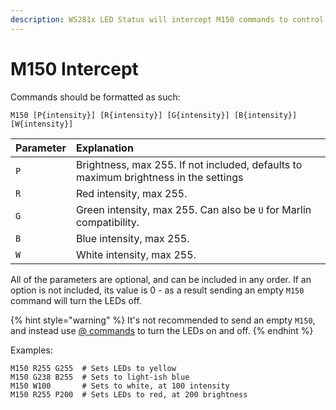 ```yaml
---
description: WS281x LED Status will intercept M150 commands to control the LEDs.
---
```


# M150 Intercept

Commands should be formatted as such:

`M150 [P{intensity}] [R{intensity}] [G{intensity}] [B{intensity}] [W{intensity}]`

| Parameter | Explanation |
| :--- | :--- |
| `P` | Brightness, max 255. If not included, defaults to maximum brightness in the settings |
| `R` | Red intensity, max 255. |
| `G` | Green intensity, max 255. Can also be `U` for Marlin compatibility. |
| `B` | Blue intensity, max 255. |
| `W` | White intensity, max 255. |

All of the parameters are optional, and can be included in any order. If an option is not included, its value is 0 - as a result sending an empty `M150` command will turn the LEDs off.

{% hint style="warning" %}
It's not recommended to send an empty `M150`, and instead use [@ commands](host-commands.md) to turn the LEDs on and off.
{% endhint %}

Examples:

```text
M150 R255 G255  # Sets LEDs to yellow
M150 G238 B255  # Sets to light-ish blue
M150 W100       # Sets to white, at 100 intensity
M150 R255 P200  # Sets LEDs to red, at 200 brightness
```

